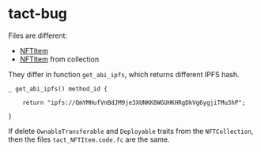 # tact-bug

Files are different:

-   [NFTItem](./build/NFTItem/tact_NFTItem.code.fc)
-   [NFTItem](./build/NFTCollection/tact_NFTItem.code.fc) from collection

They differ in function `get_abi_ipfs`, which returns different IPFS hash.

```
_ get_abi_ipfs() method_id {

    return "ipfs://QmYMHufVnBdJM9je3XUNKK8WGUHKHRgDkVg6ygjiTMu3hP";

}
```

If delete `OwnableTransferable` and `Deployable` traits from the `NFTCollection`, then the files `tact_NFTItem.code.fc` are the same.
